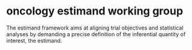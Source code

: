 # oncology estimand working group

The estimand framework aims at aligning trial objectives and statistical analyses by demanding a precise definition of the inferential quantity of interest, the estimand.
